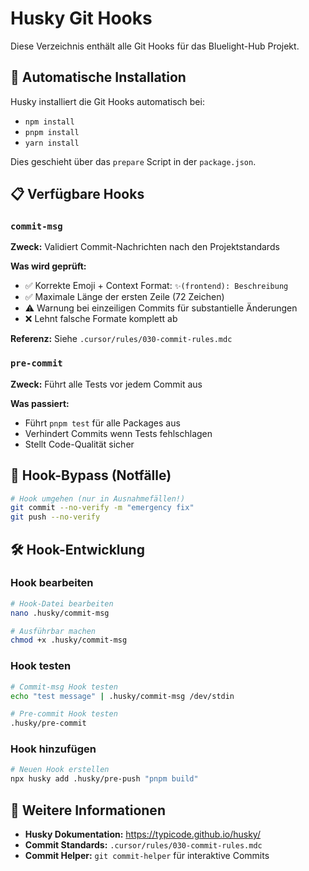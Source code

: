 # Husky Git Hooks

Diese Verzeichnis enthält alle Git Hooks für das Bluelight-Hub Projekt.

## 🚀 Automatische Installation

Husky installiert die Git Hooks automatisch bei:

- `npm install`
- `pnpm install`
- `yarn install`

Dies geschieht über das `prepare` Script in der `package.json`.

## 📋 Verfügbare Hooks

### `commit-msg`

**Zweck:** Validiert Commit-Nachrichten nach den Projektstandards

**Was wird geprüft:**

- ✅ Korrekte Emoji + Context Format: `✨(frontend): Beschreibung`
- ✅ Maximale Länge der ersten Zeile (72 Zeichen)
- ⚠️ Warnung bei einzeiligen Commits für substantielle Änderungen
- ❌ Lehnt falsche Formate komplett ab

**Referenz:** Siehe `.cursor/rules/030-commit-rules.mdc`

### `pre-commit`

**Zweck:** Führt alle Tests vor jedem Commit aus

**Was passiert:**

- Führt `pnpm test` für alle Packages aus
- Verhindert Commits wenn Tests fehlschlagen
- Stellt Code-Qualität sicher

## 🔧 Hook-Bypass (Notfälle)

```bash
# Hook umgehen (nur in Ausnahmefällen!)
git commit --no-verify -m "emergency fix"
git push --no-verify
```

## 🛠️ Hook-Entwicklung

### Hook bearbeiten

```bash
# Hook-Datei bearbeiten
nano .husky/commit-msg

# Ausführbar machen
chmod +x .husky/commit-msg
```

### Hook testen

```bash
# Commit-msg Hook testen
echo "test message" | .husky/commit-msg /dev/stdin

# Pre-commit Hook testen
.husky/pre-commit
```

### Hook hinzufügen

```bash
# Neuen Hook erstellen
npx husky add .husky/pre-push "pnpm build"
```

## 📖 Weitere Informationen

- **Husky Dokumentation:** https://typicode.github.io/husky/
- **Commit Standards:** `.cursor/rules/030-commit-rules.mdc`
- **Commit Helper:** `git commit-helper` für interaktive Commits
